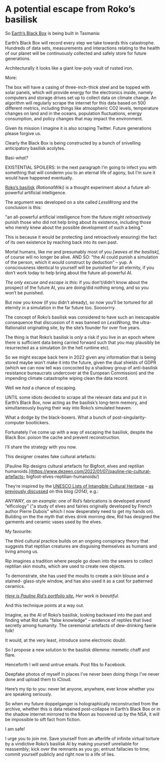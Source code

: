 # A potential escape from Roko’s basilisk

So [Earth’s Black Box](https://www.earthsblackbox.com) is being built in
Tasmania:

Earth’s Black Box will record every step we take towards this catastrophe.
Hundreds of data sets, measurements and interactions relating to the health of
our planet will be continuously collected and safely store for future
generations.

Architecturally it looks like a giant low-poly vault of rusted iron.

More:

The box will have a casing of three-inch-thick steel and be topped with solar
panels, which will provide energy for the electronics inside, namely computers
and storage drives set up to collect data on climate change. An algorithm will
regularly scrape the internet for this data based on 500 different metrics,
including things like atmospheric CO2 levels, temperature changes on land and
in the oceans, population fluctuations, energy consumption, and policy changes
that may impact the environment.

Given its mission I imagine it is also scraping Twitter. Future generations
please forgive us.

Clearly the Black Box is being constructed by a bunch of snivelling
anticipatory basilisk acolytes.

Basi-_what?_

EXISTENTIAL SPOILERS: In the next paragraph I’m going to infect you with
something that will condemn you to an eternal life of agony, but I’m sure it
would have happened eventually.

[Roko’s basilisk](https://rationalwiki.org/wiki/Roko%27s_basilisk)
_(RationalWiki)_ is a thought experiment about a future all-powerful
artificial intelligence.

The argument was developed on a site called _LessWrong_ and the conclusion is
this:

"an all-powerful artificial intelligence from the future might _retroactively_
punish those who did not help bring about its existence, including those who
merely knew about the possible development of such a being."

This is because it would be protecting (and retroactively ensuring) the fact
of its own existence by reaching back into its own past.

Mortal humans, like me and presumably most of you _[waves at the basilisk],_
of course will no longer be alive. AND SO: "the AI could punish a simulation
of the person, which it would construct by deduction" – yup. A consciousness
identical to yourself will be punished for all eternity, if you don’t work
today to help bring about the future all-powerful AI.

_The only excuse and escape is this:_ if you don’t/didn’t know about the
prospect of the future AI, you are doing/did nothing wrong, and so you won’t
be punished.

But now you know (if you didn’t already), so now you’ll be tortured for all
eternity in a simulation in the far future too. Soooorrry.

The concept of Roko’s basilisk was considered to have such an inescapable
consequence that discussion of it was banned on _LessWrong,_ the ultra-
Rationalist originating site, by the site’s founder for over five years.

The thing is that Roko’s basilisk is _only_ a risk if you live in an epoch
where there is sufficient data being carried forward such that you may
plausibly be resurrected as a simulation (in the hell runtime etc).

So we might escape back here in 2022 given any information that is being
stored maybe won’t make it into the future, given the dual shields of GDPR
(which we can now tell was concocted by a shadowy group of anti-basilisk
resistance bureaucrats undercover at the European Commission) and the
impending climate catastrophe wiping clean the data record.

Well we _had_ a chance of escaping.

UNTIL some idiots decided to scrape all the relevant data and put it in
Earth’s Black Box, now acting as the basilisk’s long-term memory, and
simultaneously buying their way into Roko’s simulated heaven.

What a dodge by the black-boxers. What a bunch of post-singularity-computer
bootlickers.

Fortunately I’ve come up with a way of escaping the basilisk, despite the
Black Box: poison the cache and prevent reconstruction.

I’ll share the strategy with you now.

This designer creates fake cultural artefacts:

[Pauline Rip designs cultural artefacts for Bigfoot, elves and reptilian
humanoids.](https://www.dezeen.com/2022/01/07/pauline-rip-cultural-artefacts-
bigfoot-elves-reptilian-humanoids/)

They’re inspired by the [UNESCO Lists of Intangible Cultural
Heritage](https://ich.unesco.org/en/lists) – [as previously
discussed](/home/2014/12/08/filtered) on this blog _(2014),_ e.g.:

_ANYWAY, as an example:_ one of Rid’s fabrications is developed around
“elficology” ("a study of elves and fairies originally developed by French
author Pierre Dubois" which I now desperately need to get my hands on).
Building on the the myth that elves drink morning dew, Rid has designed the
garments and ceramic vases used by the elves.

My favourite:

The third cultural practice builds on an ongoing conspiracy theory that
suggests that reptilian creatures are disguising themselves as humans and
living among us.

Rip imagines a tradition where people go down into the sewers to collect
reptilian skin moults, which are used to create new objects.

To demonstrate, she has used the moults to create a skin blouse and a stained-
glass-style window, and has also used it as a cast for patterned ceramics.

_[Here is Pauline Rid’s portfolio site.](https://studiopzulini.cargo.site) Her
work is beautiful._

And this technique points at a way out.

Imagine, as the AI of Roko’s basilisk, looking backward into the past and
finding what Rid calls "false knowledge" – evidence of reptiles that lived
secretly among humanity. The ceremonial artefacts of dew-drinking faerie folk!

It would, at the very least, introduce some electronic doubt.

So I propose a new solution to the basilisk dilemma: memetic chaff and flare.

Henceforth I will send untrue emails. Post fibs to Facebook.

Deepfake photos of myself in places I’ve never been doing things I’ve never
done and upload them to iCloud.

Here’s my tip to you: never let anyone, anywhere, ever know whether you are
speaking seriously.

So when my future doppelganger is holographically reconstructed from the
archive, whether this is data retained post-collapse in Earth’s Black Box or
in the shadow internet mirrored to the Moon as hoovered up by the NSA, it will
be impossible to sift fact from fiction.

I am safe!

I urge you to join me. Save yourself from an afterlife of infinite virtual
torture by a vindictive Roko’s basilisk AI by making yourself unreliable for
reassembly; kick over the remnants as you go; entrust fallacies to time;
commit yourself publicly and right now to a life of lies.
